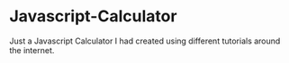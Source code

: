 # Javascript-Calculator
Just a Javascript Calculator I had created using different tutorials around the internet.
